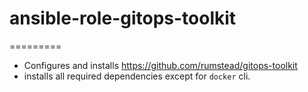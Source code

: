 # ansible-role-gitops-toolkit
=========
- Configures and installs https://github.com/rumstead/gitops-toolkit
- installs all required dependencies except for `docker` cli.
